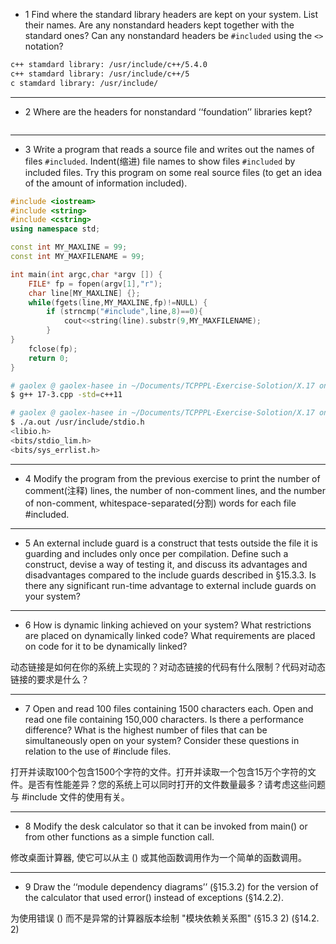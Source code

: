 * 1 Find where the standard library headers are kept on your system. List their names. Are any nonstandard headers kept together with the standard ones? Can any nonstandard headers be `#included` using the `<>` notation?

```bash
c++ stamdard library: /usr/include/c++/5.4.0
c++ stamdard library: /usr/include/c++/5
c stamdard library: /usr/include/
```
---

* 2 Where are the headers for nonstandard ‘‘foundation’’ libraries kept?

```bash

```

---

* 3 Write a program that reads a source file and writes out the names of files `#included`. Indent(缩进) file names to show files `#included` by included files. Try this program on some real source files (to get an idea of the amount of information included).

```c++
#include <iostream>
#include <string>
#include <cstring>
using namespace std;

const int MY_MAXLINE = 99;
const int MY_MAXFILENAME = 99;

int main(int argc,char *argv []) {
    FILE* fp = fopen(argv[1],"r");
    char line[MY_MAXLINE] {};
    while(fgets(line,MY_MAXLINE,fp)!=NULL) {
        if (strncmp("#include",line,8)==0){
            cout<<string(line).substr(9,MY_MAXFILENAME);
        }
}
    fclose(fp);
    return 0;
}
```

```bash
# gaolex @ gaolex-hasee in ~/Documents/TCPPPL-Exercise-Solotion/X.17 on git:master x [18:53:52] 
$ g++ 17-3.cpp -std=c++11                            

# gaolex @ gaolex-hasee in ~/Documents/TCPPPL-Exercise-Solotion/X.17 on git:master x [18:55:00] 
$ ./a.out /usr/include/stdio.h                       
<libio.h>
<bits/stdio_lim.h>
<bits/sys_errlist.h>
```

---

* 4 Modify the program from the previous exercise to print the number of comment(注释) lines, the number of non-comment lines, and the number of non-comment, whitespace-separated(分割)  words for each file #included.

---

* 5 An external include guard is a construct that tests outside the file it is guarding and includes only once per compilation. Define such a construct, devise a way of testing it, and discuss its advantages and disadvantages compared to the include guards described in §15.3.3. Is there any significant run-time advantage to external include guards on your system?


---

* 6 How is dynamic linking achieved on your system? What restrictions are placed on dynamically linked code? What requirements are placed on code for it to be dynamically linked?

动态链接是如何在你的系统上实现的？对动态链接的代码有什么限制？代码对动态链接的要求是什么？

---

* 7 Open and read 100 files containing 1500 characters each. Open and read one file containing 150,000 characters. Is there a performance difference? What is the highest number of files that can be simultaneously open on your system? Consider these questions in relation to the use of #include files.

打开并读取100个包含1500个字符的文件。打开并读取一个包含15万个字符的文件。是否有性能差异？您的系统上可以同时打开的文件数量最多？请考虑这些问题与 #include 文件的使用有关。

---

* 8 Modify the desk calculator so that it can be invoked from main() or from other functions as a simple function call.

修改桌面计算器, 使它可以从主 () 或其他函数调用作为一个简单的函数调用。

---

* 9 Draw the ‘‘module dependency diagrams’’ (§15.3.2) for the version of the calculator that used error() instead of exceptions (§14.2.2).

为使用错误 () 而不是异常的计算器版本绘制 "模块依赖关系图" (§15.3 2) (§14.2. 2)